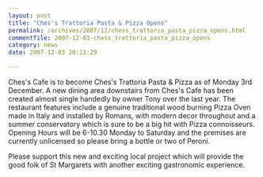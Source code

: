```yaml
---
layout: post
title: "Ches's Trattoria Pasta & Pizza Opens"
permalink: /archives/2007/12/chess_trattoria_pasta_pizza_opens.html
commentfile: 2007-12-03-chess_trattoria_pasta_pizza_opens
category: news
date: 2007-12-03 20:13:29

---
```


Ches's Cafe is to become Ches's Trattoria Pasta & Pizza as of Monday 3rd December. A new dining area downstairs from Ches's Cafe has been created almost single handedly by owner Tony over the last year. The restaurant features include a genuine traditional wood burning Pizza Oven made in Italy and installed by Romans, with modern decor throughout and a summer conservatory which is sure to be a big hit with Pizza connoisseurs. Opening Hours will be 6-10.30 Monday to Saturday and the premises are currently unlicensed so please bring a bottle or two of Peroni.

Please support this new and exciting local project which will provide the good folk of St Margarets with another exciting gastronomic experience.
